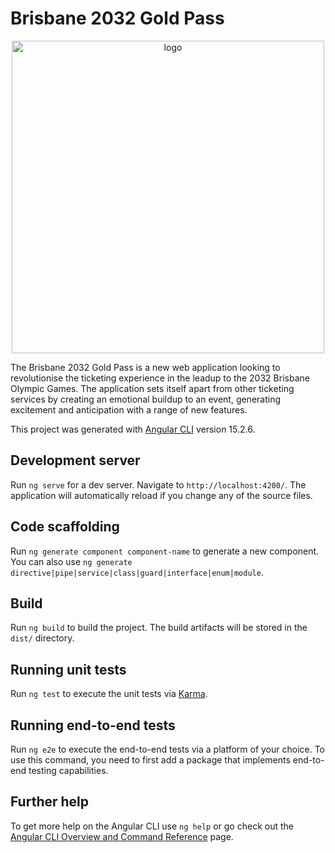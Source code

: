 

# Brisbane 2032 Gold Pass
<p align="center">
  <img src="https://github.com/Wo-m/tickexperience-frontend/blob/feat/add_readme/logo.png?raw=true)" alt="logo" width="500"/>
</p>

The Brisbane 2032 Gold Pass is a new web application looking to revolutionise the ticketing experience in the leadup to the 2032 Brisbane Olympic Games. The application sets itself apart from other ticketing services by creating an emotional buildup to an event, generating excitement and anticipation with a range of new features. 

This project was generated with [Angular CLI](https://github.com/angular/angular-cli) version 15.2.6.

## Development server

Run `ng serve` for a dev server. Navigate to `http://localhost:4200/`. The application will automatically reload if you change any of the source files.

## Code scaffolding

Run `ng generate component component-name` to generate a new component. You can also use `ng generate directive|pipe|service|class|guard|interface|enum|module`.

## Build

Run `ng build` to build the project. The build artifacts will be stored in the `dist/` directory.

## Running unit tests

Run `ng test` to execute the unit tests via [Karma](https://karma-runner.github.io).

## Running end-to-end tests

Run `ng e2e` to execute the end-to-end tests via a platform of your choice. To use this command, you need to first add a package that implements end-to-end testing capabilities.

## Further help

To get more help on the Angular CLI use `ng help` or go check out the [Angular CLI Overview and Command Reference](https://angular.io/cli) page.
